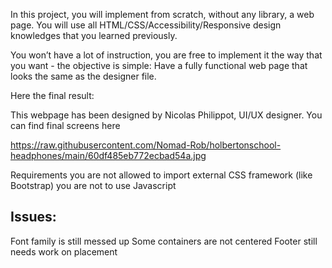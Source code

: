 In this project, you will implement from scratch, without any library, a web page. You will use all HTML/CSS/Accessibility/Responsive design knowledges that you learned previously.

You won’t have a lot of instruction, you are free to implement it the way that you want - the objective is simple: Have a fully functional web page that looks the same as the designer file.

Here the final result:



This webpage has been designed by Nicolas Philippot, UI/UX designer. You can find final screens here

https://raw.githubusercontent.com/Nomad-Rob/holbertonschool-headphones/main/60df485eb772ecbad54a.jpg

Requirements
you are not allowed to import external CSS framework (like Bootstrap)
you are not to use Javascript


## Issues:

Font family is still messed up
Some containers are not centered
Footer still needs work on placement
